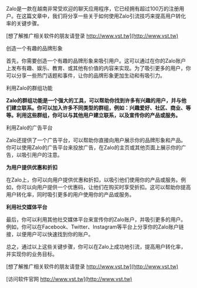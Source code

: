 Zalo是一款在越南非常受欢迎的聊天应用程序，它已经拥有超过100万的注册用户。在这篇文章中，我们将分享一些关于如何使用Zalo引流技巧来提高用户转化率的关键步骤。

[想了解推广相关软件的朋友请登录 http://www.vst.tw](http://www.vst.tw)

创造一个有趣的品牌形象

首先，你需要创造一个有趣的品牌形象来吸引用户。这可以通过在你的Zalo账户上发布有趣、娱乐、教育、或其他有价值的内容来实现。为了吸引更多的用户，你可以分享一些热门话题和事件，让你的品牌形象更加生动和有吸引力。

利用Zalo的群组功能

**Zalo的群组功能是一个强大的工具，可以帮助你找到许多有兴趣的用户，并与他们建立联系。你可以加入许多不同类型的群组，例如：兴趣爱好、社区、商业、等等。利用这些群组，你可以与其他用户建立联系，以及宣传你的产品或服务。**

利用Zalo的广告平台

Zalo还提供了一个广告平台，可以帮助你直接向用户展示你的品牌形象和产品。你可以使用Zalo的广告平台来投放广告，在Zalo的主页或其他页面上展示你的广告，以吸引用户的注意。

**为用户提供优惠和折扣**

在Zalo上，你可以向用户提供优惠和折扣，以吸引他们使用你的产品或服务。例如，你可以向用户提供一个优惠码，让他们在购买时享受折扣。这可以帮助你提高用户转化率，同时吸引更多的用户使用你的产品或服务。

**利用社交媒体平台**

最后，你可以利用其他社交媒体平台来宣传你的Zalo账户，并吸引更多的用户。例如，你可以在Facebook、Twitter、Instagram等平台上分享你的Zalo账户链接，以便用户可以快速找到你的账户。

总之，通过以上这些关键步骤，你可以在Zalo上成功地引流，提高用户转化率，并实现你的业务目标。

[想了解推广相关软件的朋友请登录 http://www.vst.tw](http://www.vst.tw)


[访问软件官网 http://www.vst.tw](http://www.vst.tw)
